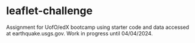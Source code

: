 # leaflet-challenge
Assignment for UofO/edX bootcamp using starter code and data accessed at earthquake.usgs.gov.  Work in progress until 04/04/2024.
